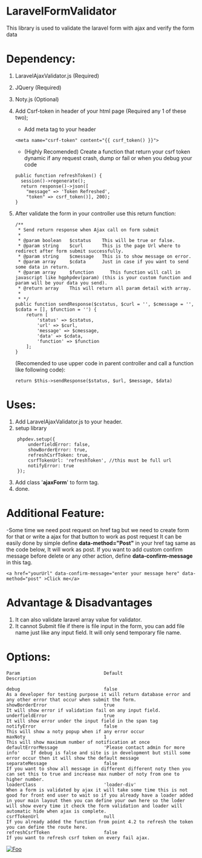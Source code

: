 # LaravelFormValidator

This library is used to validate the laravel form with ajax and verify the form data

# Dependency:
1. LaravelAjaxValidator.js (Required)
2. JQuery (Required)
3. Noty.js (Optional)
4. Add Csrf-token in header of your html page (Required any 1 of these two);
	- Add meta tag to your header
    ```
	<meta name="csrf-token" content="{{ csrf_token() }}">
    ```
   
	- (Highly Recomended) Create a function that return your csrf token dynamic if any request crash, dump or fail or when you debug your code
    ```
	public function refreshToken() {
	  session()->regenerate();
	  return response()->json([
	    "message" => 'Token Refreshed',
	    "token" => csrf_token()], 200);
	}

    ```
5. After validate the form in your controller use this return function:

    ```
    /**
     * Send return response when Ajax call on form submit
     * 
     * @param boolean   $cstatus    This will be true or false.
     * @param string    $curl       This is the page Url where to redirect after form submit successfully.
     * @param string    $cmessage   This is to show message on error.
     * @param array     $cdata      Just in case if you want to send some data in return.
     * @param array     $function      This function will call in javascript like hgphpdev(param) (this is your custom function and param will be your data you send).
     * @return array    This will return all param detail with array.
     * 
     * */
    public function sendResponse($cstatus, $curl = '', $cmessage = '', $cdata = [], $function = '') {
        return [
            'status' => $cstatus,
            'url' => $curl,
            'message' => $cmessage,
            'data' => $cdata,
            'function' => $function
        ];
    }
    ```
    (Recomended to use upper code in parent controller and call a function like following code):
    ```
    return $this->sendResponse($status, $url, $message, $data)
    ```

# Uses:
1. Add LaravelAjaxValidator.js to your header.
2. setup library
```
    phpdev.setup({
        underfieldError: false,
        showBorderError: true,
        refreshCsrfToken: true,
        csrfTokenUrl: 'refreshToken', //this must be full url
        notifyError: true
    });
```
3. Add class '**ajaxForm**' to form tag.
3. done.

# Additional Feature:
 -Some time we need post request on href tag but we need to create form for that or write a ajax for that button to work as post request It can be easily done by simple define **data-method="Post"** in your href tag same as the code below, It will work as post. If you want to add custom confirm message before delete or any other action, define **data-confirm-message** in this tag.
 
```
<a href="yourUrl" data-confirm-message="enter your message here" data-method="post" >Click me</a>
```

# Advantage & Disadvantages
 1. It can also validate laravel array value for validator.
 2. It cannot Submit file if there is file input in the form, you can add file name just like any input field. It will only send temporary file name.


# Options:

```
Param                               Default                             Description

debug                               false                                   As a developer for testing purpose it will return database error and any other error that occur when submit the form.
showBorderError                     true                                    It will show error if validation fail on any input field.
underfieldError                     true                                    It will show error under the input field in the span tag
notifyError                         false                                   This will show a noty popup when if any error occur
maxNoty                             1                                       This will show maximum number of notification at once
defaultErrorMessage                 'Please contact admin for more info'    If debug is false and site is in development but still some error occur then it will show the default message
separateMessage                     false                                   If you want to show all message in different different noty then you can set this to true and increase max number of noty from one to higher number.
loaderClass                         'loader-div'                            When a form is validated by ajax it will take some time this is not good for front end user to wait so if you already have a loader added in your main layout then you can define your own here so the loder will show every time it check the form validation and loader will automatic hide when ajax is complete.
csrfTokenUrl                        null                                    If you already added the function from point 4.2 to refresh the token you can define the route here.
refreshCsrfToken                    false                                   If you want to refresh csrf token on every fail ajax.
```

<a href="https://paypal.me/hgphpdev" rel="some text">![Foo](https://github.com/hitugehlot22/LaravelFormValidator/blob/master/images.png?raw=true)</a>
